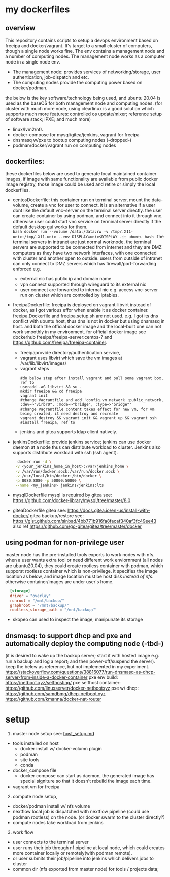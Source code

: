 # my dockerfiles

## overview
This repository contains scripts to setup a devops environment based on freeipa and docker/vagrant. It's target to a small cluster of computers,
though a single node works fine. The env contains a management node and a number of computing nodes.
The management node works as a computer node in a single node env. 
- The management node:
  provides services of networking/storage, user authertication, job-dispatch and etc. 
- The computing nodes 
  provide the computing power based on docker/podman.

the below is the key software/technology being used, and ubuntu 20.04 is used as the baseOS for both management node and computing nodes.
(for cluster with much more node, using clearlinux is a good solution which supports much more features: controlled os update/mixer;
 reference setup of software stack; iPXE; and much more) 
- linux/lvm2/nfs
- docker-compose for mysql/gitea/jenkins, vagrant for freeipa
- dnsmasq w/pxe to bootup computing nodes (-dropped-)
- podman/docker/vagrant run on computing nodes

## dockerfiles: 
these dockerfiles below are used to generate local maintained container images, if image with same functionality are available from public docker image registry,
those image could be used and retire or simply the local dockerfiles.

- centosDockerfile: 
this container run on terminal server, mount the data-volume, create a vnc for user to connect. it is an alternative if a user dont like the default vnc-server on the terminal server directly.  the user can create container by using podman, and connect into it through vnc. otherwise user could start vnc service on terminal server directly if the default desktop gui works for them.  
      ```bash
        docker run --volume /data:/data:rw -v /tmp/.X11-unix:/tmp/.X11-unix --env DISPLAY=unix$DISPLAY -it ubuntu bash
      ```
the terminal servers in intranet are just normal worknode.
the terminal servers are supported to be connected from internet and they are DMZ computers as they have two network interfaces, with one connected with cluster and another open to outside. users from outside of intranet can only connect to DMZ servers which has firewall/port-forwarding enforced e.g.
   - external nic has public ip and domain name
   - vpn connect supported through wireguard to its external nic
   - user connect are forwarded to internal nic e.g. access vnc-server run on cluster which are controlled by iptables.

- freeipaDockerfile:
freeipa is deployed on vagrant-libvirt instead of docker, as I got various effor when enable it as docker container. freeipa.Dockerfile and freeipa.setup.sh are not used.
e.g. I got its dns conflict with ubuntu host, thus dns is not in docker but using dnsmasq in host. and both the official docker image and the local-built one can not work
smoothly in my environment. for official docker image see dockerhub freeipa/freeipa-server:centos-? and https://github.com/freeipa/freeipa-container. 
  - freeipaprovide directory/authentication service,
  - vagrant uses libvirt which save the vm images at /var/lib/libvirt/images/
  - vagrant steps
    ```
    #do below step after install vagrant and pull some vagrant box, ref to 
    useradd -aG libvirt && su -
    mkdir freeipa && cd freeipa
    vagrant init
    #change Vagrantfile and add 'config.vm.network :public_network, :dev=>"virbr0", :mode=>"bridge", :type=>"bridge"'
    #change Vagrantfile content takes effect for new vm, for vm being created, it need destroy and recreate
    vagrant destroy && vagrant init && vagrant up && vagrant ssh  
    #install freeipa, ref to
    ```
  - jenkins and gitea supports ldap client natively.
  
- jenkinsDockerfile: 
provide jenkins service; jenkins can use docker daemon at a node thus can distribute workload to cluster. Jenkins also supports distribute workload with ssh (ssh agent).
   ```bash
     docker run -d \
    -v <your_jenkins_home_in_host>:/var/jenkins_home \
    -v /var/run/docker.sock:/var/run/docker.sock \
    -v /usr/local/bin/docker:/bin/docker \
    -p 8080:8080 -p 50000:50000 \
    --name <my_jenkins> jenkins/jenkins:lts
  ```

- mysqlDockerfile
mysql is required by gitea see: https://github.com/docker-library/mysql/tree/master/8.0

- giteaDockerfile
  gitea see: https://docs.gitea.io/en-us/install-with-docker/
  gitea backup/restore see: https://gist.github.com/sinbad/4bb771b916fa8facaf340af3fc49ee43
  also ref https://github.com/go-gitea/gitea/tree/master/docker
  
## using podman for non-privilege user
master node has the pre-installed tools exports to work nodes with nfs. when a user wants extra tool or need different work enviornment (all nodes are ubuntu20.04), they could create rootless container with podman, which supporst rootless container which is non-privilege.  it specifies the image location as below,  and image location must be host disk *instead of nfs*. otherwise container/images are under user's home.
  ```toml
    [storage]
    driver = "overlay"
    runroot = "/mnt/backup/"
    graphroot = "/mnt/backup/"
    rootless_storage_path = "/mnt/backup/"
  ```
- skopeo can used to inspect the image, manipunate its storage
  
## dnsmasq: to support dhcp and pxe and automatically deploy the computing node (-tbd-) 
  (it is desired to wake up the backup server; start it with hosted image e.g. run a backup and log a report; and then power-off/suspend the server).
  keep the below as reference, but not implemented in my experiment. 
  https://stackoverflow.com/questions/38816077/run-dnsmasq-as-dhcp-server-from-inside-a-docker-container
  pxe env build:  https://netboot.xyz/selfhosting/
  pxe selfhost container: https://github.com/linuxserver/docker-netbootxyz
  pxe w/ dhcp: https://github.com/samdbmg/dhcp-netboot.xyz https://github.com/kmanna/docker-nat-router
  
# setup
1. master node setup see: [host_setup.md](host_setup.md)
  - tools installed on host
    - docker install w/ docker-volumn plugin
    - podman
    - site tools 
    - conda
  - docker_compose file
    - docker compose can start as daemon, the generated image has special signiture so that it doesn't rebuild the image each time.
  - vagrant vm for freeipa
    
2. compute node setup,
  - docker/podman install w/ nfs volume
  - nextflow 
    local job is dispatched with nextflow pipeline (could use podman rootless) on the node. (or docker swarm to the cluster directly?)
  - compute nodes take workload from jenkins
    
3. work flow
  - user connects to the terminal server
  - user runs their job through nf pipeline at local node, which could creates more container locally or remotely(with podman remote).
  - or user submits their job/pipeline into jenkins which delivers jobs to cluster
  - common dir (nfs exported from master node) for tools / projects data;
